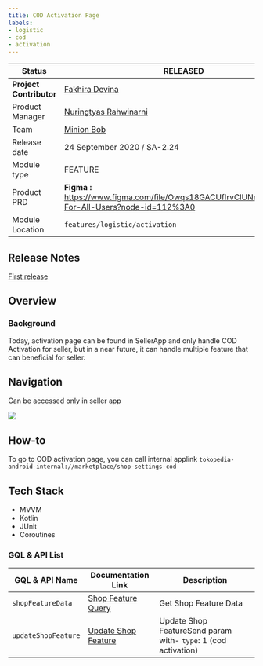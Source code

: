 ```yaml
---
title: COD Activation Page
labels:
- logistic
- cod
- activation
---
```


<!--left header table-->
| **Status**              | <!--start status:GREEN-->RELEASED<!--end status-->                                                           |
|-------------------------|--------------------------------------------------------------------------------------------------------------|
| **Project Contributor** | [Fakhira Devina](https://tokopedia.atlassian.net/wiki/people/61077e53b704b40068e80a8e?ref=confluence)        |
| Product Manager         | [Nuringtyas Rahwinarni](https://tokopedia.atlassian.net/wiki/people/5f58b98ed2c77e0075ac9865?ref=confluence) |
| Team                    | [Minion Bob](https://tokopedia.atlassian.net/people/team/2373d8a6-1afc-4f2a-aa7a-63855c273051)               |
| Release date            | 24 September 2020 / <!--start status:GREY-->SA-2.24<!--end status-->                                         |
| Module type             | <!--start status:YELLOW-->FEATURE<!--end status-->                                                           |
| Product PRD             | **Figma :** <https://www.figma.com/file/Owqs18GACUfIrvClUNm03W/COD-For-All-Users?node-id=112%3A0>            |
| Module Location         | `features/logistic/activation`                                                                               |

<!--toc-->

## Release Notes

<!--start expand:24 September 2020 (SA-2.24)-->
[First release](https://tokopedia.atlassian.net/browse/AN-20018)
<!--end expand-->

## Overview

### Background

Today, activation page can be found in SellerApp and only handle COD Activation for seller, but in a near future, it can handle multiple feature that can beneficial for seller.

## Navigation

Can be accessed only in seller app

![](https://docs-android.tokopedia.net/images/docs/activation/navigation.png)

## How-to

To go to COD activation page, you can call  internal applink `tokopedia-android-internal://marketplace/shop-settings-cod`

## Tech Stack

- MVVM
- Kotlin
- JUnit
- Coroutines

### GQL & API List



| **GQL & API Name** | **Documentation Link** | **Description** |
| --- | --- | --- |
| `shopFeatureData` | [Shop Feature Query](https://tokopedia.atlassian.net/wiki/spaces/MC/pages/622891217/Shop+Feature+Query)  | Get Shop Feature Data |
| `updateShopFeature` | [Update Shop Feature](https://tokopedia.atlassian.net/wiki/spaces/MC/pages/617913598/Update+Shop+Feature)  | Update Shop FeatureSend param with- `type`: 1 (cod activation)<br/> |
